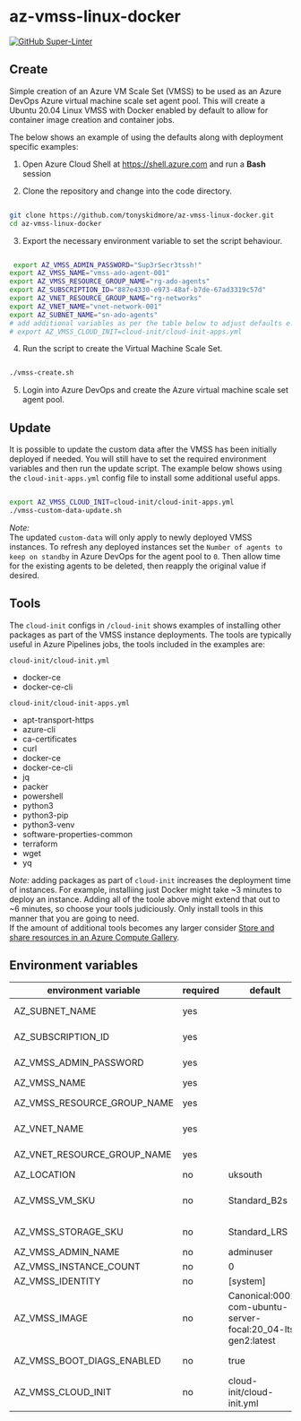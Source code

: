 # az-vmss-linux-docker

[![GitHub Super-Linter](https://github.com/tonyskidmore/az-vmss-linux-docker/workflows/Lint%20Code%20Base/badge.svg)](https://github.com/marketplace/actions/super-linter)

## Create

Simple creation of an Azure VM Scale Set (VMSS) to be used as an Azure DevOps Azure virtual machine scale set agent pool.
This will create a Ubuntu 20.04 Linux VMSS with Docker enabled by default to allow for container image creation and container jobs.

The below shows an example of using the defaults along with deployment specific examples:

1. Open Azure Cloud Shell at https://shell.azure.com and run a **Bash** session

2. Clone the repository and change into the code directory.

````bash

git clone https://github.com/tonyskidmore/az-vmss-linux-docker.git
cd az-vmss-linux-docker

````
3. Export the necessary environment variable to set the script behaviour.

````bash

 export AZ_VMSS_ADMIN_PASSWORD="Sup3rSecr3tssh!"
export AZ_VMSS_NAME="vmss-ado-agent-001"
export AZ_VMSS_RESOURCE_GROUP_NAME="rg-ado-agents"
export AZ_SUBSCRIPTION_ID="887e4330-e973-48af-b7de-67ad3319c57d"
export AZ_VNET_RESOURCE_GROUP_NAME="rg-networks"
export AZ_VNET_NAME="vnet-network-001"
export AZ_SUBNET_NAME="sn-ado-agents"
# add additional variables as per the table below to adjust defaults e.g.
# export AZ_VMSS_CLOUD_INIT=cloud-init/cloud-init-apps.yml

````

4. Run the script to create the Virtual Machine Scale Set.

````bash

./vmss-create.sh

````

5. Login into Azure DevOps and create the Azure virtual machine scale set agent pool.

## Update

It is possible to update the custom data after the VMSS has been initially deployed if needed.
You will still have to set the required environment variables and then run the update script.
The example below shows using the `cloud-init-apps.yml` config file to install some additional useful apps.

````bash

export AZ_VMSS_CLOUD_INIT=cloud-init/cloud-init-apps.yml
./vmss-custom-data-update.sh

````

_Note:_  
The updated `custom-data` will only apply to newly deployed VMSS instances.
To refresh any deployed instances set the `Number of agents to keep on standby` in Azure DevOps for the agent pool to `0`.
Then allow time for the existing agents to be deleted, then reapply the original value if desired.


## Tools

The `cloud-init` configs in `/cloud-init` shows examples of installing other packages as part of the VMSS instance deployments.
The tools are typically useful in Azure Pipelines jobs, the tools included in the examples are:

`cloud-init/cloud-init.yml`  
- docker-ce
- docker-ce-cli

`cloud-init/cloud-init-apps.yml`  
- apt-transport-https
- azure-cli
- ca-certificates
- curl
- docker-ce
- docker-ce-cli
- jq
- packer
- powershell
- python3
- python3-pip
- python3-venv
- software-properties-common
- terraform
- wget
- yq

_Note:_ adding packages as part of `cloud-init` increases the deployment time of instances.
For example, installiing just Docker might take ~3 minutes to deploy an instance.
Adding all of the toole above might extend that out to ~6 minutes, so choose your tools judiciously.
Only install tools in this manner that you are going to need.  
If the amount of additional tools becomes any larger consider [Store and share resources in an Azure Compute Gallery](https://learn.microsoft.com/en-us/azure/virtual-machines/azure-compute-gallery).



## Environment variables

| environment variable        | required | default                                                      | description                                                                       |
|-----------------------------|----------|--------------------------------------------------------------|-----------------------------------------------------------------------------------|
| AZ_SUBNET_NAME              | yes      |                                                              | The name of the subnet where the VMSS will be located.                            |
| AZ_SUBSCRIPTION_ID          | yes      |                                                              | The Azure subscription where the VMSS will be created.                            |
| AZ_VMSS_ADMIN_PASSWORD      | yes      |                                                              | The VMSS admin password.  You could update the script to use SSH keys if desired. |
| AZ_VMSS_NAME                | yes      |                                                              | The name of the VMSS.                                                             |
| AZ_VMSS_RESOURCE_GROUP_NAME | yes      |                                                              | The name of the resource group where the VMSS will be created.                    |
| AZ_VNET_NAME                | yes      |                                                              | Virtual network name where the AZ_SUBNET_NAME is located.                         |
| AZ_VNET_RESOURCE_GROUP_NAME | yes      |                                                              | Resource group name of where the Virtual network is located                       |
| AZ_LOCATION                 | no       | uksouth                                                      | Azure region.                                                                     |
| AZ_VMSS_VM_SKU              | no       | Standard_B2s                                                 | VMSS instance SKU - https://azure.microsoft.com/pricing/details/virtual-machines  |
| AZ_VMSS_STORAGE_SKU         | no       | Standard_LRS                                                 | The SKU of the storage account with which to persist VM.                          |
| AZ_VMSS_ADMIN_NAME          | no       | adminuser                                                    | Name for the admin user account.                                                  |
| AZ_VMSS_INSTANCE_COUNT      | no       | 0                                                            | Initial default number of VMSS instance.                                          |
| AZ_VMSS_IDENTITY            | no       | [system]                                                     | Identities created for the VMSS.                                                  |
| AZ_VMSS_IMAGE               | no       | Canonical:0001-com-ubuntu-server-focal:20_04-lts-gen2:latest | The Ubuntu 20.04 (focal) image to use.                                            |
| AZ_VMSS_BOOT_DIAGS_ENABLED  | no       | true                                                         | Enable boot diagnostics.  This is useful for troubleshooting.                     |
| AZ_VMSS_CLOUD_INIT          | no       | cloud-init/cloud-init.yml                                    | The cloud-init data to be sent as custom-data.                                    |
